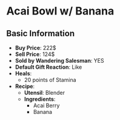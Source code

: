 # Acai Bowl w/ Banana

## Basic Information

- **Buy Price**: 222$
- **Sell Price**: 124$
- **Sold by Wandering Salesman**: YES
- **Default Gift Reaction**: Like
- **Heals**:
  - 20 points of Stamina
- **Recipe**:
  - **Utensil**: Blender
  - **Ingredients**:
    - Acai Berry
    - Banana